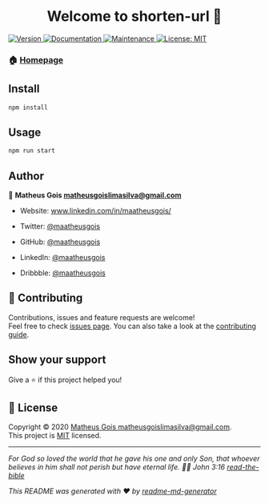 <h1 align="center">Welcome to shorten-url 👋</h1>
<p>
  <a href="https://www.npmjs.com/package/shorten-url" target="_blank">
    <img alt="Version" src="https://img.shields.io/npm/v/shorten-url.svg">
  </a>
  <a href="https://br-micro-service-shorten.herokuapp.com/api/docs/v1/" target="_blank">
    <img alt="Documentation" src="https://img.shields.io/badge/documentation-yes-brightgreen.svg" />
  </a>
  <a href="https://github.com/MaatheusGois/MicroService-DNS/graphs/commit-activity" target="_blank">
    <img alt="Maintenance" src="https://img.shields.io/badge/Maintained%3F-yes-green.svg" />
  </a>
  <a href="https://github.com/MaatheusGois/MicroService-DNS/blob/master/LICENSE" target="_blank">
    <img alt="License: MIT" src="https://img.shields.io/github/license/MaatheusGois/shorten-url" />
  </a>
</p>

### 🏠 [Homepage](https://github.com/MaatheusGois/MicroService-DNS#readme)

## Install

```sh
npm install
```

## Usage

```sh
npm run start
```

## Author

👤 **Matheus Gois <matheusgoislimasilva@gmail.com>**

* Website: www.linkedin.com/in/maatheusgois/

* Twitter: [@maatheusgois](https://twitter.com/maatheusgois)

* GitHub: [@maatheusgois](https://github.com/maatheusgois)  

* LinkedIn: [@maatheusgois](https://linkedin.com/in/maatheusgois)

* Dribbble: [@maatheusgois](https://dribbble.com/maatheusgois)


## 🤝 Contributing

Contributions, issues and feature requests are welcome!<br />Feel free to check [issues page](https://github.com/MaatheusGois/MicroService-DNS/issues). You can also take a look at the [contributing guide](https://github.com/MaatheusGois/MicroService-DNS/blob/master/CONTRIBUTING.md).

## Show your support

Give a ⭐️ if this project helped you!

## 📝 License

Copyright © 2020 [Matheus Gois <matheusgoislimasilva@gmail.com>](https://github.com/MaatheusGois).<br />
This project is [MIT](https://github.com/MaatheusGois/MicroService-DNS/blob/master/LICENSE) licensed.

***
_For God so loved the world that he gave his one and only Son, that whoever believes in him shall not perish but have eternal life. 🙌🏻 John 3:16 [read-the-bible](https://biblia.com/bible/esv/john/3/16)_

_This README was generated with ❤️ by [readme-md-generator](https://github.com/kefranabg/readme-md-generator)_

